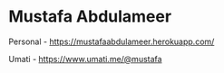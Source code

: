 # Mustafa Abdulameer
Personal - https://mustafaabdulameer.herokuapp.com/

Umati - https://www.umati.me/@mustafa
